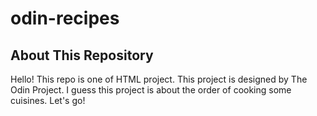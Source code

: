 # odin-recipes
## About This Repository
Hello!
This repo is one of HTML project.
This project is designed by The Odin Project.
I guess this project is about the order of cooking some cuisines.
Let's go!